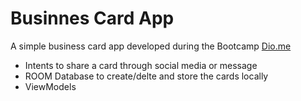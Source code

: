 # Businnes Card App
A simple business card app developed during the Bootcamp [Dio.me](dio.me)

- Intents to share a card through social media or message
- ROOM Database to create/delte and store the cards locally
- ViewModels

